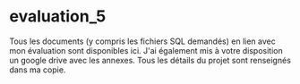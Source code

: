 # evaluation_5

Tous les documents (y compris les fichiers SQL demandés) en lien avec mon évaluation sont disponibles ici. 
J'ai également mis à votre disposition un google drive avec les annexes.
Tous les détails du projet sont renseignés dans ma copie.
